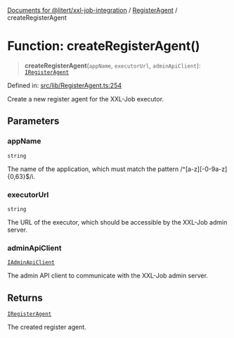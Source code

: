 [Documents for @litert/xxl-job-integration](../../index.md) / [RegisterAgent](../index.md) / createRegisterAgent

# Function: createRegisterAgent()

> **createRegisterAgent**(`appName`, `executorUrl`, `adminApiClient`): [`IRegisterAgent`](../interfaces/IRegisterAgent.md)

Defined in: [src/lib/RegisterAgent.ts:254](https://github.com/litert/xxl-job-integration.js/blob/master/src/lib/RegisterAgent.ts#L254)

Create a new register agent for the XXL-Job executor.

## Parameters

### appName

`string`

The name of the application, which must match the pattern /^[a-z][-0-9a-z]{0,63}$/i.

### executorUrl

`string`

The URL of the executor, which should be accessible by the XXL-Job admin server.

### adminApiClient

[`IAdminApiClient`](../../AdminApiClient/interfaces/IAdminApiClient.md)

The admin API client to communicate with the XXL-Job admin server.

## Returns

[`IRegisterAgent`](../interfaces/IRegisterAgent.md)

The created register agent.
